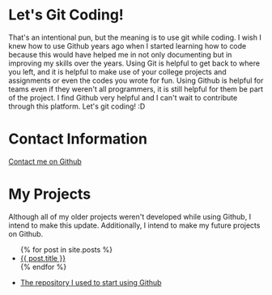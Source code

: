 # Let's Git Coding!
  That's an intentional pun, but the meaning is to use git while coding. I wish I knew how to use Github years ago when I started learning how to code because this would have helped me in not only documenting but in improving my skills over the years. Using Git is helpful to get back to where you left, and it is helpful to make use of your college projects and assignments or even the codes you wrote for fun. Using Github is helpful for teams even if they weren't all programmers, it is still helpful for them be part of the project. I find Github very helpful and I can't wait to contribute through this platform. Let's git coding! :D

# Contact Information
  <a href="https://github.com/{{site.github_username}}"> Contact me on Github</a>

# My Projects
  Although all of my older projects weren't developed while using Github, I intend to make this update. Additionally, I intend to make my future projects on Github.
  <ul>
    {% for post in site.posts %}
      <li>
        <a href="{{ post.url }}">{{ post.title }}</a>
      </li>
    {% endfor %}
  </ul>

  <ul>
  <li><a href="https://gassims.github.io/MarhabaWorld/">The repository I used to start using Github</a></li>
  </ul>
